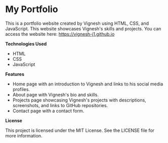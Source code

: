 # My Portfolio  

This is a portfolio website created by Vignesh using HTML, CSS, and JavaScript. This website showcases Vignesh's skills and projects. You can access the website here: https://vignesh-j1.github.io

**Technologies Used**
 - HTML
 - CSS
 - JavaScript

**Features**
 - Home page with an introduction to Vignesh and links to his social media profiles.
 - About page with Vignesh's bio and skills.
 - Projects page showcasing Vignesh's projects with descriptions, screenshots, and links to GitHub repositories.
 - Contact page with a contact form.
 
 **License**

This project is licensed under the MIT License. See the LICENSE file for more information.
